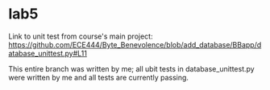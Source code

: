 # lab5

Link to unit test from course's main project:
https://github.com/ECE444/Byte_Benevolence/blob/add_database/BBapp/database_unittest.py#L11

This entire branch was written by me; all ubit tests in database_unittest.py were written by me and all tests are currently passing.
